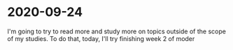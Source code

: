 ---
---

# 2020-09-24

I'm going to try to read more and study more on topics outside of the scope of my studies. To do that, today, I'll try finishing week 2 of moder